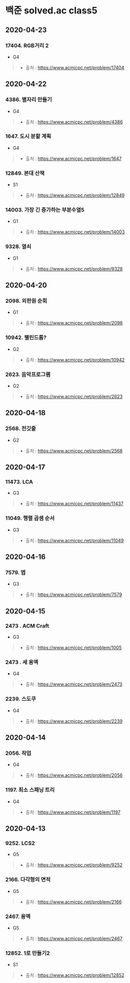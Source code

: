 # 백준 solved.ac class5

## 2020-04-23
### 17404. RGB거리 2
* G4
> * 출처 : https://www.acmicpc.net/problem/17404

## 2020-04-22
### 4386. 별자리 만들기
* G4
> * 출처 : https://www.acmicpc.net/problem/4386

### 1647. 도시 분할 계획
* G4
> * 출처 : https://www.acmicpc.net/problem/1647

### 12849. 본대 산책
* S1
> * 출처 : https://www.acmicpc.net/problem/12849

### 14003. 가장 긴 증가하는 부분수열5
* G1
> * 출처 : https://www.acmicpc.net/problem/14003

### 9328. 열쇠
* G1
> * 출처 : https://www.acmicpc.net/problem/9328

## 2020-04-20
### 2098. 외판원 순회
* G1
> * 출처 : https://www.acmicpc.net/problem/2098

### 10942. 팰린드롬?
* G2
> * 출처 : https://www.acmicpc.net/problem/10942

### 2623. 음악프로그램
* G2
> * 출처 : https://www.acmicpc.net/problem/2623

## 2020-04-18
### 2568. 전깃줄
* G2
> * 출처 : https://www.acmicpc.net/problem/2568

## 2020-04-17
### 11473. LCA
* G3
> * 출처 : https://www.acmicpc.net/problem/11437

### 11049. 행렬 곱셈 순서
* G3
> * 출처 : https://www.acmicpc.net/problem/11049

## 2020-04-16
### 7579. 앱
* G3
> * 출처 : https://www.acmicpc.net/problem/7579

## 2020-04-15
### 2473	. ACM Craft
* G3
> * 출처 : https://www.acmicpc.net/problem/1005

### 2473	. 세 용액
* G4
> * 출처 : https://www.acmicpc.net/problem/2473

### 2239. 스도쿠
* G4
> * 출처 : https://www.acmicpc.net/problem/2239

## 2020-04-14
### 2056. 작업
* G4
> * 출처 : https://www.acmicpc.net/problem/2056

### 1197. 최소 스패닝 트리
* G4
> * 출처 : https://www.acmicpc.net/problem/1197

## 2020-04-13
### 9252. LCS2
* G5
> * 출처 : https://www.acmicpc.net/problem/9252

### 2166. 다각형의 면적
* G5
> * 출처 : https://www.acmicpc.net/problem/2166

### 2467. 용액
* G5
> * 출처 : https://www.acmicpc.net/problem/2467

### 12852. 1로 만들기2
* S1
> * 출처 : https://www.acmicpc.net/problem/12852
